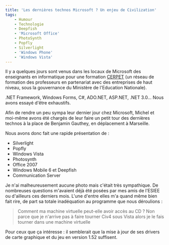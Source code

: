 ```yaml
---
title: 'Les dernières technos Microsoft ? Un enjeu de Civilization'
tags:
    - Humour
    - Technologie
    - Deepfish
    - 'Microsoft Office'
    - PhotoSynth
    - Popfly
    - Silverlight
    - 'Windows Phone'
    - 'Windows Vista'
---
```


Il y a quelques jours sont venus dans les locaux de Microsoft des enseignants en informatique pour une formation [CERPET](http://eduscol.education.fr/pid31532/stages-cerpep-de-formation-en-milieu-professionnel.html) (un réseau de formation des professeurs en partenariat avec des entreprises de haut niveau, sous la gouvernance du Ministère de l'Education Nationale).

<!-- more -->

.NET Framework, Windows Forms, C#, ADO.NET, ASP.NET, .NET 3.0… Nous avons essayé d'être exhaustifs.

Afin de rendre un peu sympa leur dernier jour chez Microsoft, Michel et moi-même avons été chargés de leur faire un petit tour des dernières technos à la place de Benjamin Gauthey, en déplacement à Marseille.

Nous avons donc fait une rapide présentation de :

* Silverlight
* Popfly
* Windows Vista
* Photosynth
* Office 2007
* Windows Mobile 6 et Deepfish
* Communication Server

Je n'ai malheureusement aucune photo mais c'était très sympathique. De nombreuses questions m'avaient déjà été posées par mes amis de l'ESIEE ou d'ailleurs ces derniers mois. L'une d'entre elles m'a quand même bien fait rire, de part sa totale inadéquation au programme que nous déroulions :

> Comment ma machine virtuelle peut-elle avoir accès au CD ? Non parce que je n'arrive pas à faire tourner Civ4 sous Vista alors je le fais tourner dans une machine virtuelle

Pour ceux que ça intéresse : il semblerait que la mise à jour de ses drivers de carte graphique et du jeu en version 1.52 suffisent.
